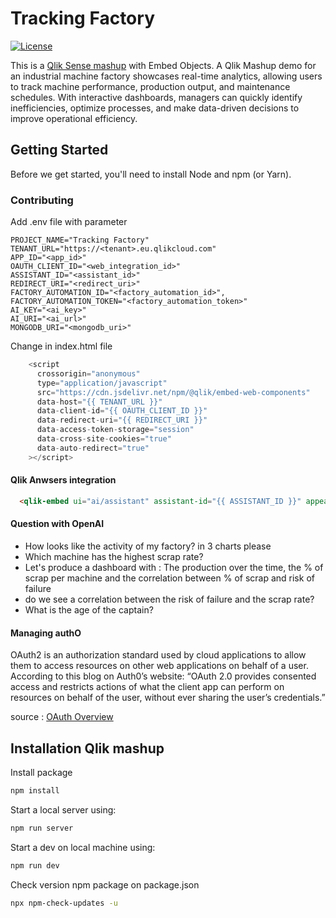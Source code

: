 # Tracking Factory

[![License](https://img.shields.io/badge/license-ISC-blue.svg)](https://opensource.org/licenses/ISC)

This is a [Qlik Sense mashup](https://qlik.dev/embed/foundational-knowledge/web-app-mashup-intro/) with Embed Objects. A Qlik Mashup demo for an industrial machine factory showcases real-time analytics, allowing users to track machine performance, production output, and maintenance schedules. With interactive dashboards, managers can quickly identify inefficiencies, optimize processes, and make data-driven decisions to improve operational efficiency.

## Getting Started

Before we get started, you'll need to install Node and npm (or Yarn).

### Contributing

Add .env file with parameter

```.env
PROJECT_NAME="Tracking Factory"
TENANT_URL="https://<tenant>.eu.qlikcloud.com"
APP_ID="<app_id>"
OAUTH_CLIENT_ID="<web_integration_id>"
ASSISTANT_ID="<assistant_id>"
REDIRECT_URI="<redirect_uri>"
FACTORY_AUTOMATION_ID="<factory_automation_id>",
FACTORY_AUTOMATION_TOKEN="<factory_automation_token>"
AI_KEY="<ai_key>"
AI_URI="<ai_url>"
MONGODB_URI="<mongodb_uri>"
```

Change in index.html file

```js
    <script
      crossorigin="anonymous"
      type="application/javascript"
      src="https://cdn.jsdelivr.net/npm/@qlik/embed-web-components"
      data-host="{{ TENANT_URL }}"
      data-client-id="{{ OAUTH_CLIENT_ID }}"
      data-redirect-uri="{{ REDIRECT_URI }}"
      data-access-token-storage="session"
      data-cross-site-cookies="true"
      data-auto-redirect="true"
    ></script>
```

#### Qlik Anwsers integration

```html
  <qlik-embed ui="ai/assistant" assistant-id="{{ ASSISTANT_ID }}" appearance="qlik-light"></qlik-embed>
```

#### Question with OpenAI

- How looks like the activity of my factory? in 3 charts please
- Which machine has the highest scrap rate?
- Let's produce a dashboard with : The production over the time, the % of scrap per machine and the correlation between % of scrap and risk of failure 
- do we see a correlation between the risk of failure and the scrap rate?
- What is the age of the captain?

#### Managing authO

OAuth2 is an authorization standard used by cloud applications to allow them to access resources on other web applications on behalf of a user. According to this blog on Auth0’s website: “OAuth 2.0 provides consented access and restricts actions of what the client app can perform on resources on behalf of the user, without ever sharing the user’s credentials.”

source : [OAuth Overview](https://qlik.dev/authenticate/oauth/)

## Installation Qlik mashup

Install package

```bash
npm install
```

Start a local server using:

```bash
npm run server
```

Start a dev on local machine using:

```bash
npm run dev
```

Check version npm package on package.json

```bash
npx npm-check-updates -u
```
